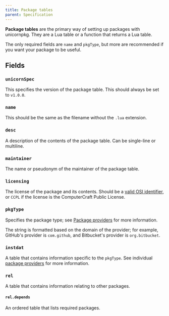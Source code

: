 ```yaml
---
title: Package tables
parent: Specification
---
```


**Package tables** are the primary way of setting up packages with unicornpkg. They are a Lua table or a function that returns a Lua table.

The only required fields are `name` and `pkgType`, but more are recommended if you want your package to be useful.

## Fields
### `unicornSpec`

This specifies the version of the package table. This should always be set to `v1.0.0`.

### `name`

This should be the same as the filename without the `.lua` extension.

### `desc`

A description of the contents of the package table. Can be single-line or multiline.

### `maintainer`

The name or pseudonym of the maintainer of the package table.

### `licensing`

The license of the package and its contents. Should be a [valid OSI identifier](https://opensource.org/licenses/alphabetical), or `CCPL` if the license is the ComputerCraft Public License.

### `pkgType`

Specifies the package type; see [Package providers](./package-providers/index.md) for more information.

The string is formatted based on the domain of the provider; for example, GitHub's provider is `com.github`, and Bitbucket's provider is `org.bitbucket`.

### `instdat`

A table that contains information specific to the `pkgType`. See individual [package providers](./package-providers/index.md) for more information.

### `rel`

A table that contains information relating to other packages.

#### `rel.depends`

An ordered table that lists required packages.
